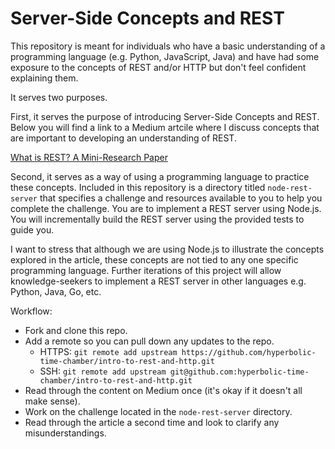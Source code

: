 # Server-Side Concepts and REST

This repository is meant for individuals who have a basic understanding of a programming language (e.g. Python, JavaScript, Java) and have had some exposure to the concepts of REST and/or HTTP but don't feel confident explaining them.

It serves two purposes.

First, it serves the purpose of introducing Server-Side Concepts and REST. Below you will find a link to a Medium artcile where I discuss concepts that are important to developing an understanding of REST.

[What is REST? A Mini-Research Paper](https://medium.com/@kevinarthur/what-is-rest-a-mini-research-paper-d13b95ef0cab?source=friends_link&sk=1f98b1ca7cfbb36b88e70a428168f280)

Second, it serves as a way of using a programming language to practice these concepts. Included in this repository is a directory titled `node-rest-server` that specifies a challenge and resources available to you to help you complete the challenge. You are to implement a REST server using Node.js. You will incrementally build the REST server using the provided tests to guide you.

I want to stress that although we are using Node.js to illustrate the concepts explored in the article, these concepts are not tied to any one specific programming language. Further iterations of this project will allow knowledge-seekers to implement a REST server in other languages e.g. Python, Java, Go, etc.

Workflow:

- Fork and clone this repo.
- Add a remote so you can pull down any updates to the repo.
  - HTTPS: `git remote add upstream https://github.com/hyperbolic-time-chamber/intro-to-rest-and-http.git`
  - SSH: `git remote add upstream git@github.com:hyperbolic-time-chamber/intro-to-rest-and-http.git`
- Read through the content on Medium once (it's okay if it doesn't all make sense).
- Work on the challenge located in the `node-rest-server` directory.
- Read through the article a second time and look to clarify any misunderstandings.
